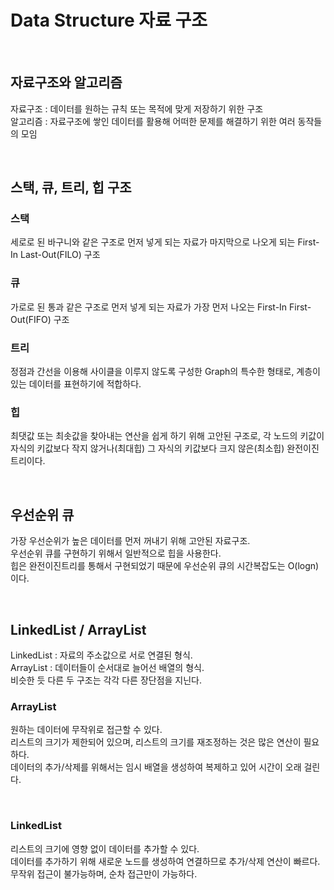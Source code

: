 # Data Structure 자료 구조

<br>

## 자료구조와 알고리즘

자료구조 : 데이터를 원하는 규칙 또는 목적에 맞게 저장하기 위한 구조 <br>
알고리즘 : 자료구조에 쌓인 데이터를 활용해 어떠한 문제를 해결하기 위한 여러 동작들의 모임

<br>

## 스택, 큐, 트리, 힙 구조 

### 스택
세로로 된 바구니와 같은 구조로 먼저 넣게 되는 자료가 마지막으로 나오게 되는 First-In Last-Out(FILO) 구조
<br>

### 큐
가로로 된 통과 같은 구조로 먼저 넣게 되는 자료가 가장 먼저 나오는 First-In First-Out(FIFO) 구조
<br>

### 트리
정점과 간선을 이용해 사이클을 이루지 않도록 구성한 Graph의 특수한 형태로, 계층이 있는 데이터를 표현하기에 적합하다.
<br>

### 힙
최댓값 또는 최솟값을 찾아내는 연산을 쉽게 하기 위해 고안된 구조로, 각 노드의 키값이 자식의 키값보다 작지 않거나(최대힙) 그 자식의 키값보다 크지 않은(최소힙) 완전이진트리이다.

<br>

## 우선순위 큐
가장 우선순위가 높은 데이터를 먼저 꺼내기 위해 고안된 자료구조. <br>
우선순위 큐를 구현하기 위해서 일반적으로 힙을 사용한다. <br>
힙은 완전이진트리를 통해서 구현되었기 때문에 
우선순위 큐의 시간복잡도는 O(logn)이다.

<br>

## LinkedList / ArrayList
LinkedList : 자료의 주소값으로 서로 연결된 형식. <br>
ArrayList : 데이터들이 순서대로 늘어선 배열의 형식. <br>
비슷한 듯 다른 두 구조는 각각 다른 장단점을 지닌다.

### ArrayList
원하는 데이터에 무작위로 접근할 수 있다. <br>
리스트의 크기가 제한되어 있으며, 리스트의 크기를 재조정하는 것은 많은 연산이 필요하다. <br>
데이터의 추가/삭제를 위해서는 임시 배열을 생성하여 복제하고 있어 시간이 오래 걸린다.

<br>

### LinkedList
리스트의 크기에 영향 없이 데이터를 추가할 수 있다. <br>
데이터를 추가하기 위해 새로운 노드를 생성하여 연결하므로 추가/삭제 연산이 빠르다. <br>
무작위 접근이 불가능하며, 순차 접근만이 가능하다.


<br>

<br>

